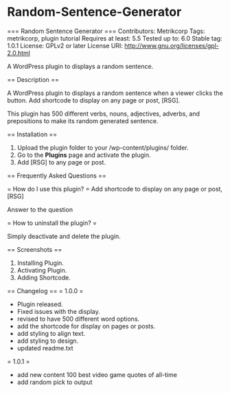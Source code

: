 # Random-Sentence-Generator
=== Random Sentence Generator ===
Contributors: Metrikcorp
Tags: metrikcorp, plugin tutorial
Requires at least: 5.5
Tested up to: 6.0
Stable tag: 1.0.1
License: GPLv2 or later
License URI: http://www.gnu.org/licenses/gpl-2.0.html
 
A WordPress plugin to displays a random sentence.  
 
== Description ==
 
A WordPress plugin to displays a random sentence when a viewer clicks the button. 
Add shortcode to display on any page or post, [RSG].

This plugin has 500 different verbs, nouns, adjectives, adverbs, and prepositions to make its random generated sentence.  
 
== Installation ==
 
1. Upload the plugin folder to your /wp-content/plugins/ folder.
2. Go to the **Plugins** page and activate the plugin.
3. Add [RSG] to any page or post.
 
== Frequently Asked Questions ==
 
= How do I use this plugin? =
Add shortcode to display on any page or post, [RSG]
 
Answer to the question
 
= How to uninstall the plugin? =
 
Simply deactivate and delete the plugin. 
 
== Screenshots ==
1. Installing Plugin. 
1. Activating Plugin.
1. Adding Shortcode.
 
== Changelog ==
= 1.0.0 =
* Plugin released. 
* Fixed issues with the display.
* revised to have 500 different word options. 
* add the shortcode for display on pages or posts.
* add styling to align text.
* add styling to design. 
* updated readme.txt 

= 1.0.1 = 
* add new content 100 best video game quotes of all-time
* add random pick to output